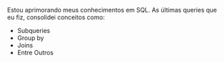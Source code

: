 Estou aprimorando meus conhecimentos em SQL. As últimas queries que eu fiz, consolidei conceitos como:
- Subqueries
- Group by
- Joins
- Entre Outros
